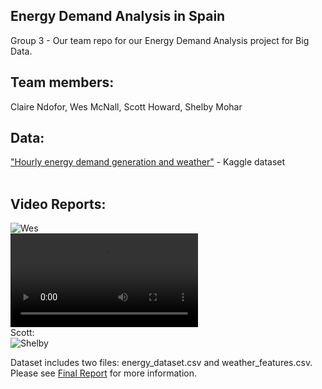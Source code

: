 ## Energy Demand Analysis in Spain
Group 3 - Our team repo for our Energy Demand Analysis project for Big Data. <br>

## Team members: <br>
Claire Ndofor, Wes McNall, Scott Howard, Shelby Mohar <br>

## Data: <br>
["Hourly energy demand generation and weather"](https://www.kaggle.com/nicholasjhana/energy-consumption-generation-prices-and-weather?select=weather_features.csv) - Kaggle dataset <br><br>

## Video Reports: <br>

![Wes](https://www.youtube.com/watch?v=Sj6ttsovQ4w)<br>
![Claire](https://mailmissouri-my.sharepoint.com/personal/cbnk6w_umsystem_edu/Documents/Attachments/Clairevideo.mp4) <br>
Scott: <br>
![Shelby](https://youtu.be/4WZvKEsCCvo) <br>

Dataset includes two files: energy_dataset.csv and weather_features.csv. <br>
Please see [Final Report](https://github.com/smgbx/Energy_Demand_Analysis/blob/master/Final_Report.pdf) for more information.


